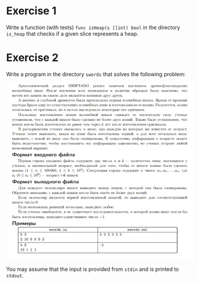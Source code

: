 # Exercise 1

Write a function (with tests) `func isHeap(s []int) bool` in the directory `is_heap` that checks if a given
slice represents a heap.

# Exercise 2

Write a program in the directory `swords` that solves the following problem:

![](swords.png)

You may assume that the input is provided from `stdin` and is printed to `stdout`.
